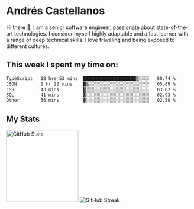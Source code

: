 # Andrés Castellanos

Hi there 👋, I am a senior software engineer, passionate about state-of-the-art technologies. I consider myself highly adaptable and a fast learner with a range of deep technical skills. I love traveling and being exposed to different cultures.

## This week I spent my time on:

<!--START_SECTION:waka-->

```txt
TypeScript   18 hrs 53 mins  ████████████████████▒░░░░   80.74 %
JSON         1 hr 22 mins    █▒░░░░░░░░░░░░░░░░░░░░░░░   05.89 %
CSS          43 mins         ▓░░░░░░░░░░░░░░░░░░░░░░░░   03.07 %
SQL          41 mins         ▓░░░░░░░░░░░░░░░░░░░░░░░░   02.93 %
Other        36 mins         ▓░░░░░░░░░░░░░░░░░░░░░░░░   02.58 %
```

<!--END_SECTION:waka-->

## My Stats

<img height="195" src="https://github-readme-stats.vercel.app/api?username=andrescv&show_icons=true&theme=onedark&hide_border=true&card_width=495" alt="GitHub Stats" />

<img src="https://streak-stats.demolab.com?user=andrescv&theme=one-dark-pro&hide_border=true" alt="GitHub Streak" />
